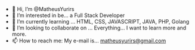 - 👋 Hi, I’m @MatheusYurirs
- 👀 I’m interested in be... a Full Stack Developer
- 🌱 I’m currently learning ... HTML, CSS, JAVASCRIPT, JAVA, PHP, Golang
- 💞️ I’m looking to collaborate on ... Everything... I want to learn more and more.
- 📫 How to reach me: My e-mail is... matheusyurirs@gmail.com

<!---
MatheusYurirs/MatheusYurirs is a ✨ special ✨ repository because its `README.md` (this file) appears on your GitHub profile.
You can click the Preview link to take a look at your changes.
--->
